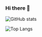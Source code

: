 ### Hi there 👋

<!--
**LeeMungu/LeeMungu** is a ✨ _special_ ✨ repository because its `README.md` (this file) appears on your GitHub profile.

Here are some ideas to get you started:
- 🔭 I’m currently working on ...
- 🌱 I’m currently learning ...
- 👯 I’m looking to collaborate on ...
- 🤔 I’m looking for help with ...
- 💬 Ask me about ...
- 📫 How to reach me: ...
- 😄 Pronouns: ...
- ⚡ Fun fact: ...
-->

![GitHub stats](https://github-readme-stats.vercel.app/api?username=LeeMungu&show_icons=true&theme=radical)

![Top Langs](https://github-readme-stats.vercel.app/api/top-langs/?username=LeeMungu&layout=compact&theme=radical)
